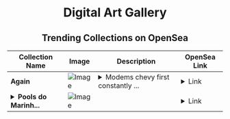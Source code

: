 <div align="center">

# Digital Art Gallery

## Trending Collections on OpenSea

| Collection Name                       | Image                                                                                     | Description                       | OpenSea Link                                                                                          |
|---------------------------------------|-------------------------------------------------------------------------------------------|-----------------------------------|--------------------------------------------------------------------------------------------------------|
| **Again** | ![Image](https://i.seadn.io/s/raw/files/c8fb97cc2d12a198a140507a38c11821.jpg?w=500&auto=format?w=200&auto=format) | <details><summary>Modems chevy first constantly ...</summary>Modems chevy first constantly coordinator</details> | <details><summary>Link</summary>[Again](https://opensea.io/collection/again-38)</details> |
| **<details><summary>Pools do Marinh...</summary>Pools do Marinho</details>** | ![Image](https://i.seadn.io/s/raw/files/5f9658ea94cbaf3b8b7aec6236315c0c.jpg?w=500&auto=format?w=200&auto=format) |  | <details><summary>Link</summary>[Pools do Marinho](https://opensea.io/collection/pools-do-marinho-1)</details> |

</div>